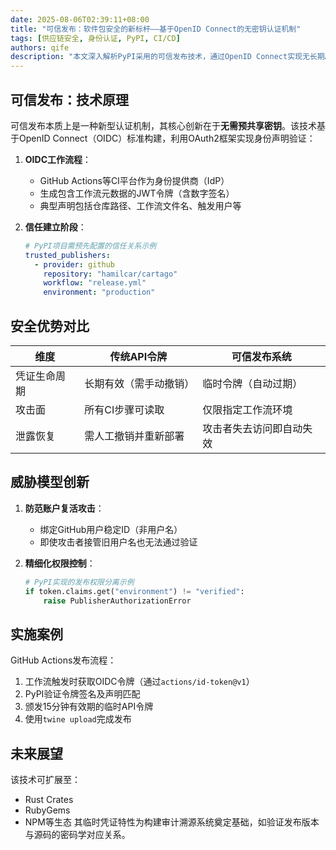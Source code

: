 ```yaml
---
date: 2025-08-06T02:39:11+08:00
title: "可信发布：软件包安全的新标杆——基于OpenID Connect的无密钥认证机制"
tags: [供应链安全, 身份认证, PyPI, CI/CD]
authors: qife
description: "本文深入解析PyPI采用的可信发布技术，通过OpenID Connect实现无长期API令牌的自动化发布流程，显著降低凭证泄露风险，并探讨该机制如何防范账户劫持、供应链攻击等新型威胁。"
---
```


## 可信发布：技术原理

可信发布本质上是一种新型认证机制，其核心创新在于**无需预共享密钥**。该技术基于OpenID Connect（OIDC）标准构建，利用OAuth2框架实现身份声明验证：

1. **OIDC工作流程**：
   - GitHub Actions等CI平台作为身份提供商（IdP）
   - 生成包含工作流元数据的JWT令牌（含数字签名）
   - 典型声明包括仓库路径、工作流文件名、触发用户等

2. **信任建立阶段**：
   ```yaml
   # PyPI项目需预先配置的信任关系示例
   trusted_publishers:
     - provider: github
       repository: "hamilcar/cartago"
       workflow: "release.yml"
       environment: "production"
   ```

## 安全优势对比

| 维度                | 传统API令牌                     | 可信发布系统                  |
|---------------------|-------------------------------|-----------------------------|
| 凭证生命周期        | 长期有效（需手动撤销）          | 临时令牌（自动过期）          |
| 攻击面              | 所有CI步骤可读取                | 仅限指定工作流环境            |
| 泄露恢复            | 需人工撤销并重新部署            | 攻击者失去访问即自动失效      |

## 威胁模型创新

1. **防范账户复活攻击**：
   - 绑定GitHub用户稳定ID（非用户名）
   - 即使攻击者接管旧用户名也无法通过验证

2. **精细化权限控制**：
   ```python
   # PyPI实现的发布权限分离示例
   if token.claims.get("environment") != "verified":
       raise PublisherAuthorizationError
   ```

## 实施案例

GitHub Actions发布流程：
1. 工作流触发时获取OIDC令牌（通过`actions/id-token@v1`）
2. PyPI验证令牌签名及声明匹配
3. 颁发15分钟有效期的临时API令牌
4. 使用`twine upload`完成发布

## 未来展望

该技术可扩展至：
- Rust Crates
- RubyGems
- NPM等生态
其临时凭证特性为构建审计溯源系统奠定基础，如验证发布版本与源码的密码学对应关系。